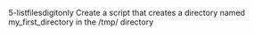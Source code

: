5-listfilesdigitonly
Create a script that creates a directory named my_first_directory in the /tmp/ directory
